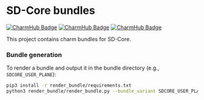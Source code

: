 # SD-Core bundles
[![CharmHub Badge](https://charmhub.io/sdcore/badge.svg)](https://charmhub.io/sdcore)
[![CharmHub Badge](https://charmhub.io/sdcore-control-plane/badge.svg)](https://charmhub.io/sdcore-control-plane)
[![CharmHub Badge](https://charmhub.io/sdcore-user-plane/badge.svg)](https://charmhub.io/sdcore-user-plane)

This project contains charm bundles for SD-Core. 

### Bundle generation

To render a bundle and output it in the bundle directory (e.g., `SDCORE_USER_PLANE`):

```bash
pip3 install -r render_bundle/requirements.txt
python3 render_bundle/render_bundle.py --bundle_variant SDCORE_USER_PLANE --output_file bundle/bundle.yaml
```
